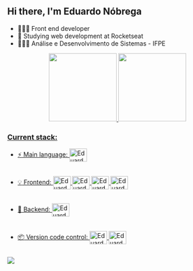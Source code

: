 ## Hi there, I'm Eduardo Nóbrega

- 👩🏻‍💻 Front end developer
- 🚀 Studying web development at Rocketseat
- 👩🏻‍🎓 Análise e Desenvolvimento de Sistemas - IFPE

<div align="center">
  <a href="https://www.linkedin.com/in/eduardo-nunes-nobrega/">
  <img height="155em" src="https://github-readme-stats.vercel.app/api?username=eduardonobrega&show_icons=true&theme=dracula&include_all_commits=true&count_private=true"/>
  <img height="155em" src="https://github-readme-stats.vercel.app/api/top-langs/?username=eduardonobrega&layout=compact&langs_count=7&theme=dracula"/>
</div>

### Current stack:
  
  - :zap: Main language: <img align="center" alt="Eduardo-Js" height="30" width="40" src="https://skillicons.dev/icons?i=js">
  ######
  - :bulb: Frontend: <img align="center" alt="Eduardo-HTML" height="30" width="40" src="https://skillicons.dev/icons?i=html"> <img align="center" alt="Eduardo-CSS" height="30" width="40" src="https://skillicons.dev/icons?i=css"> <img align="center" alt="Eduardo-Js" height="30" width="40" src="https://skillicons.dev/icons?i=js"> <img align="center" alt="Eduardo-react" height="30" width="40" src="https://skillicons.dev/icons?i=react">
  ######
  - 📡 Backend: <img align="center" alt="Eduardo-Node" height="30" width="40" src="https://skillicons.dev/icons?i=nodejs">
  ######
  - :package: Version code control: <img align="center" alt="Eduardo-git" height="30" width="40" src="https://skillicons.dev/icons?i=git"> <img align="center" alt="Eduardo-github" height="30" width="40" src="https://skillicons.dev/icons?i=github">


  ##
  
<div> 
  <a href="https://www.linkedin.com/in/eduardo-nunes-nobrega" target="_blank"><img src="https://img.shields.io/badge/-LinkedIn-%230077B5?style=for-the-badge&logo=linkedin&logoColor=white" target="_blank"></a> 
</div>
